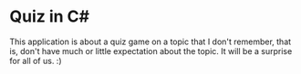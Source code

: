 # Quiz in C#

  This application is about a quiz game on a topic that I don't remember, that is, don't have much or little expectation about the topic. It will be a surprise for all of us. :)
